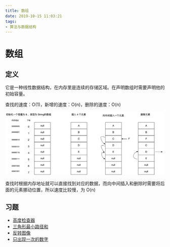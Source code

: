 ```yaml
---
title: 数组
date: 2019-10-15 11:03:21
tags: 
- 算法与数据结构
---
```


# 数组

## 定义

它是一种线性数据结构，在内存里是连续的存储区域。在声明数组时需要声明他的初始容量。

查找的速度：O(1)，新增的速度：O(n)，删除的速度：O(n)

![](https://raw.githubusercontent.com/liunaijie/images/master/数组.png)

查找时根据内存地址就可以直接找到对应的数据，而向中间插入和删除时需要将后面的元素挪动位置，所以速度比较慢，为 O(n)

## 习题

- [高度检查器](https://www.liunaijie.top/2019/06/18/LeetCode/高度检查器—LeetCode1051/)
- [三角形最小路径和](https://www.liunaijie.top/2019/06/16/LeetCode/三角形最小路径和—LeetCode120/)
- [反转图像](https://www.liunaijie.top/2019/06/10/LeetCode/反转图像—LeetCode832/)
- [只出现一次的数字](https://www.liunaijie.top/2019/04/11/LeetCode/只出现一次的数字--LeetCode136/)

